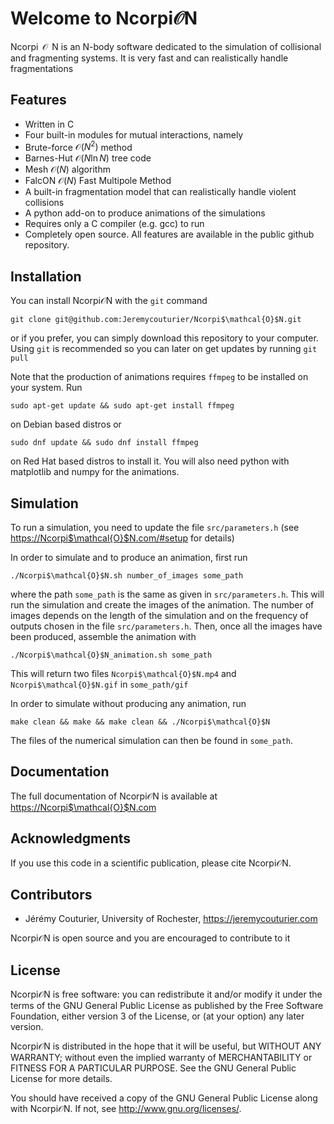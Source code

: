 # Welcome to Ncorpi$\mathcal{O}$N

Ncorpi $\!\!\mathcal{O}\!\!$ N is an N-body software dedicated to the simulation of collisional and fragmenting systems. It is very fast and can realistically handle fragmentations


## Features

- Written in C
- Four built-in modules for mutual interactions, namely
- Brute-force $\mathcal{O}(N^2)$ method
- Barnes-Hut $\mathcal{O}(N \ln N)$ tree code
- Mesh $\mathcal{O}(N)$ algorithm
- FalcON $\mathcal{O}(N)$ Fast Multipole Method
- A built-in fragmentation model that can realistically handle violent collisions
- A python add-on to produce animations of the simulations
- Requires only a C compiler (e.g. gcc) to run
- Completely open source. All features are available in the public github repository.


## Installation

You can install Ncorpi$\mathcal{O}$N with the ```git``` command

	git clone git@github.com:Jeremycouturier/Ncorpi$\mathcal{O}$N.git
	
or if you prefer, you can simply download this repository to your computer. Using ```git``` is recommended so you can later on get updates
by running ```git pull```

Note that the production of animations requires ```ffmpeg``` to be installed on your system. Run

	sudo apt-get update && sudo apt-get install ffmpeg
	
on Debian based distros or

	sudo dnf update && sudo dnf install ffmpeg
	
on Red Hat based distros to install it. You will also need python with matplotlib and numpy for the animations.


## Simulation

To run a simulation, you need to update the file ```src/parameters.h``` (see <https://Ncorpi$\mathcal{O}$N.com/#setup> for details)

In order to simulate and to produce an animation, first run

	./Ncorpi$\mathcal{O}$N.sh number_of_images some_path
	
where the path ```some_path``` is the same as given in ```src/parameters.h```. This will run the simulation and create the images of the animation.
The number of images depends on the length of the simulation and on the
frequency of outputs chosen in the file ```src/parameters.h```. Then, once all the images have been produced, assemble the animation with

	./Ncorpi$\mathcal{O}$N_animation.sh some_path
	
This will return two files ```Ncorpi$\mathcal{O}$N.mp4``` and ```Ncorpi$\mathcal{O}$N.gif``` in ```some_path/gif```

In order to simulate without producing any animation, run

	make clean && make && make clean && ./Ncorpi$\mathcal{O}$N
	
The files of the numerical simulation can then be found in ```some_path```.


## Documentation

The full documentation of Ncorpi$\mathcal{O}$N is available at <https://Ncorpi$\mathcal{O}$N.com>


## Acknowledgments

If you use this code in a scientific publication, please cite Ncorpi$\mathcal{O}$N.


## Contributors

- Jérémy Couturier, University of Rochester, <https://jeremycouturier.com>

Ncorpi$\mathcal{O}$N is open source and you are encouraged to contribute to it 


## License

Ncorpi$\mathcal{O}$N is free software: you can redistribute it and/or modify it under the terms of the GNU General Public License as published by the Free Software Foundation, either version 3 of the License, or (at your option) any later version.

Ncorpi$\mathcal{O}$N is distributed in the hope that it will be useful, but WITHOUT ANY WARRANTY; without even the implied warranty of MERCHANTABILITY or FITNESS FOR A PARTICULAR PURPOSE.  See the GNU General Public License for more details.

You should have received a copy of the GNU General Public License along with Ncorpi$\mathcal{O}$N.  If not, see <http://www.gnu.org/licenses/>.
